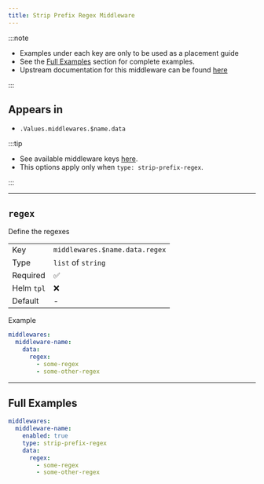```yaml
---
title: Strip Prefix Regex Middleware
---
```


:::note

- Examples under each key are only to be used as a placement guide
- See the [Full Examples](/common/middlewares/strip-prefix-regex#full-examples) section for complete examples.
- Upstream documentation for this middleware can be found [here](https://doc.traefik.io/traefik/middlewares/http/stripprefixregex)

:::

## Appears in

- `.Values.middlewares.$name.data`

:::tip

- See available middleware keys [here](/common/middlewares).
- This options apply only when `type: strip-prefix-regex`.

:::

---

## `regex`

Define the regexes

|            |                                |
| ---------- | ------------------------------ |
| Key        | `middlewares.$name.data.regex` |
| Type       | `list` of `string`             |
| Required   | ✅                              |
| Helm `tpl` | ❌                              |
| Default    | -                              |

Example

```yaml
middlewares:
  middleware-name:
    data:
      regex:
        - some-regex
        - some-other-regex
```

---

## Full Examples

```yaml
middlewares:
  middleware-name:
    enabled: true
    type: strip-prefix-regex
    data:
      regex:
        - some-regex
        - some-other-regex
```
